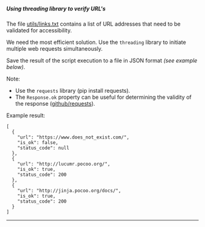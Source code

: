 
##### Using threading library to verify URL's


The file [utils/links.txt](utils/links.txt) contains a list of URL addresses that need to be validated for accessibility.

We need the most efficient solution. Use the `threading` library to initiate multiple web requests simultaneously.

Save the result of the script execution to a file in JSON format _(see example below)_.

Note:
 * Use the `requests` library (pip install requests).
 * The `Response.ok` property can be useful for determining the validity of the response ([github/requests](https://github.com/requests/requests/blob/d2962f1d55a211a4606d8387b6333de7a21e630d/requests/models.py#L693)).

Example result:
```
[
  {
    "url": "https://www.does_not_exist.com/",
    "is_ok": false,
    "status_code": null
  },
  {
    "url": "http://lucumr.pocoo.org/",
    "is_ok": true,
    "status_code": 200
  },
  {
    "url": "http://jinja.pocoo.org/docs/",
    "is_ok": true,
    "status_code": 200
  }
]
``` 

---
